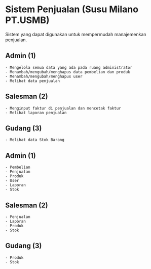 # Sistem Penjualan (Susu Milano PT.USMB)
Sistem yang dapat digunakan untuk mempermudah manajemenkan penjualan.

## Admin (1)
    - Mengelola semua data yang ada pada ruang administrator
    - Menambah/mengubah/menghapus data pembelian dan produk
    - Menambah/mengubah/menghapus user 
    - Melihat data penjualan
## Salesman (2)
    - Menginput faktur di penjualan dan mencetak faktur
    - Melihat laporan penjualan
## Gudang (3)
    - Melihat data Stok Barang

## Admin (1)
    - Pembelian
    - Penjualan
    - Produk
    - User
    - Laporan
    - Stok  
## Salesman (2)
    - Penjualan
    - Laporan 
    - Produk
    - Stok
## Gudang (3)
    - Produk
    - Stok 